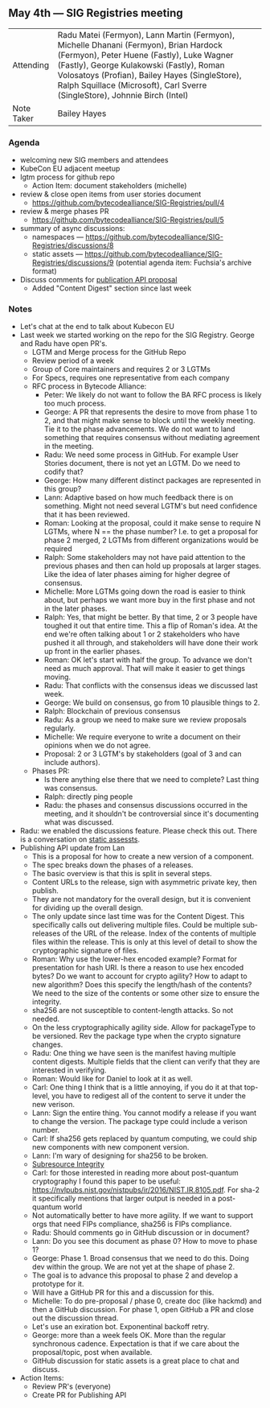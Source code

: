 ## May 4th — SIG Registries meeting

|          |      |
| -------- | -------- |
| Attending  | Radu Matei (Fermyon), Lann Martin (Fermyon), Michelle Dhanani (Fermyon), Brian Hardock (Fermyon), Peter Huene (Fastly), Luke Wagner (Fastly), George Kulakowski (Fastly), Roman Volosatoys (Profian), Bailey Hayes (SingleStore), Ralph Squillace (Microsoft), Carl Sverre (SingleStore), Johnnie Birch (Intel)
| Note Taker | Bailey Hayes |


### Agenda

- welcoming new SIG members and attendees
- KubeCon EU adjacent meetup
- lgtm process for github repo
    - Action Item: document stakeholders (michelle)
- review & close open items from user stories document
    - https://github.com/bytecodealliance/SIG-Registries/pull/4
- review & merge phases PR
    - https://github.com/bytecodealliance/SIG-Registries/pull/5
- summary of async discussions:
    - namespaces — https://github.com/bytecodealliance/SIG-Registries/discussions/8
    - static assets — https://github.com/bytecodealliance/SIG-Registries/discussions/9 (potential agenda item: Fuchsia's archive format)
- Discuss comments for [publication API proposal](https://hackmd.io/IegsPA7IQDOXJgPg7hGByA?view)
  - Added "Content Digest" section since last week

### Notes

- Let's chat at the end to talk about Kubecon EU
- Last week we started working on the repo for the SIG Registry. George and Radu have open PR's.
    - LGTM and Merge process for the GitHub Repo
    - Review period of a week
    - Group of Core maintainers and requires 2 or 3 LGTMs
    - For Specs, requires one representative from each company
    - RFC process in Bytecode Alliance:
        - Peter: We likely do not want to follow the BA RFC process is likely too much process.
        - George: A PR that represents the desire to move from phase 1 to 2, and that might make sense to block until the weekly meeting. Tie it to the phase advancements. We do not want to land something that requires consensus without mediating agreement in the meeting.
        - Radu: We need some process in GitHub. For example User Stories document, there is not yet an LGTM. Do we need to codify that?
        - George: How many different distinct packages are represented in this group?
        - Lann: Adaptive based on how much feedback there is on something. Might not need several LGTM's but need confidence that it has been reviewed.
        - Roman: Looking at the proposal, could it make sense to require N LGTMs, where N == the phase number?
          I.e. to get a proposal for phase 2 merged, 2 LGTMs from different organizations would be required
        - Ralph: Some stakeholders may not have paid attention to the previous phases and then can hold up proposals at larger stages. Like the idea of later phases aiming for higher degree of consensus.
        - Michelle: More LGTMs going down the road is easier to think about, but perhaps we want more buy in the first phase and not in the later phases.
        - Ralph: Yes, that might be better. By that time, 2 or 3 people have toughed it out that entire time. This a flip of Roman's idea. At the end we're often talking about 1 or 2 stakeholders who have pushed it all through, and stakeholders will have done their work up front in the earlier phases.
        - Roman: OK let's start with half the group. To advance we don't need as much approval. That will make it easier to get things moving.
        - Radu: That conflicts with the consensus ideas we discussed last week.
        - George: We build on consensus, go from 10 plausible things to 2.
        - Ralph: Blockchain of previous consensus
        - Radu: As a group we need to make sure we review proposals regularly.
        - Michelle: We require everyone to write a document on their opinions when we do not agree.
        - Proposal: 2 or 3 LGTM's by stakeholders (goal of 3 and can include authors).
    - Phases PR:
        - Is there anything else there that we need to complete? Last thing was consensus.
        - Ralph: directly ping people
        - Radu: the phases and consensus discussions occurred in the meeting, and it shouldn't be controversial since it's documenting what was discussed.
- Radu: we enabled the discussions feature. Please check this out. There is a conversation on [static assessts](https://github.com/bytecodealliance/SIG-Registries/discussions/9).
- Publishing API update from Lan
    - This is a proposal for how to create a new version of a component.
    - The spec breaks down the phases of a releases.
    - The basic overview is that this is split in several steps.
    - Content URLs to the release, sign with asymmetric private key, then publish.
    - They are not mandatory for the overall design, but it is convenient for dividing up the overall design.
    - The only update since last time was for the Content Digest. This specifically calls out delivering multiple files. Could be multiple sub-releases of the URL of the release. Index of the contents of multiple files within the release. This is only at this level of detail to show the cryptographic signature of files.
    - Roman: Why use the lower-hex encoded example? Format for presentation for hash URI. Is there a reason to use hex encoded bytes? Do we want to account for crypto agility? How to adapt to new algorithm? Does this specify the length/hash of the contents? We need to the size of the contents or some other size to ensure the integrity.
    - sha256 are not susceptible to content-length attacks. So not needed.
    - On the less cryptographically agility side. Allow for packageType to be versioned. Rev the package type when the crypto signature changes.
    - Radu: One thing we have seen is the manifest having multiple content digests. Multiple fields that the client can verify that they are interested in verifying.
    - Roman: Would like for Daniel to look at it as well.
    - Carl: One thing I think that is a little annoying, if you do it at that top-level, you have to redigest all of the content to serve it under the new verison.
    - Lann: Sign the entire thing. You cannot modify a release if you want to change the version. The package type could include a verison number.
    - Carl: If sha256 gets replaced by quantum computing, we could ship new components with new component version.
    - Lann: I'm wary of designing for sha256 to be broken.
    - [Subresource Integrity](https://developer.mozilla.org/en-US/docs/Web/Security/Subresource_Integrity)
    - Carl: for those interested in reading more about post-quantum cryptography I found this paper to be useful: https://nvlpubs.nist.gov/nistpubs/ir/2016/NIST.IR.8105.pdf. For sha-2 it specifically mentions that larger output is needed in a post-quantum world
    - Not automatically better to have more agility. If we want to support orgs that need FIPs compliance, sha256 is FIPs compliance.
    - Radu: Should comments go in GitHub discussion or in document?
    - Lann: Do you see this document as phase 0? How to move to phase 1?
    - George: Phase 1. Broad consensus that we need to do this. Doing dev within the group. We are not yet at the shape of phase 2.
    - The goal is to advance this proposal to phase 2 and develop a prototype for it.
    - Will have a GitHub PR for this and a discussion for this.
    - Michelle: To do pre-proposal / phase 0, create doc (like hackmd) and then a GitHub discussion. For phase 1, open GitHub a PR and close out the discussion thread.
    - Let's use an exiration bot. Exponentinal backoff retry.
    - George: more than a week feels OK. More than the regular synchronous cadence. Expectation is that if we care about the proposal/topic, post when available.
    - GitHub discussion for static assets is a great place to chat and discuss.
- Action Items:
    - Review PR's (everyone)
    - Create PR for Publishing API
